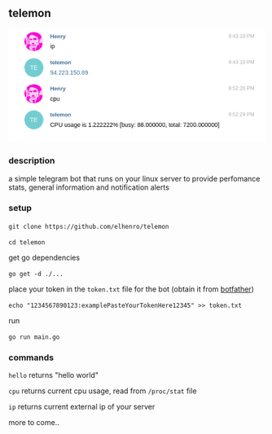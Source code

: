 ## telemon

![Example](https://raw.githubusercontent.com/elhenro/telemon/master/example.png)



### description

a simple telegram bot that runs on your linux server to provide perfomance stats, general information and notification alerts

### setup

`git clone https://github.com/elhenro/telemon`

`cd telemon`

get go dependencies 

`go get -d ./...`

place your token in the `token.txt` file for the bot (obtain it from [botfather](https://telegram.me/BotFather))

`echo "1234567890123:examplePasteYourTokenHere12345" >> token.txt`

run

`go run main.go`

### commands

`hello` returns "hello world"

`cpu` returns current cpu usage, read from `/proc/stat` file

`ip` returns current external ip of your server

more to come..

